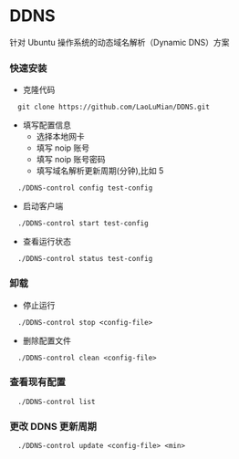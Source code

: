 # DDNS

针对 Ubuntu 操作系统的动态域名解析（Dynamic DNS）方案
 

### 快速安装

* 克隆代码 
    
```
  git clone https://github.com/LaoLuMian/DDNS.git

```


* 填写配置信息
  * 选择本地网卡
  * 填写 noip 账号
  * 填写 noip 账号密码
  * 填写域名解析更新周期(分钟),比如 5

```
  ./DDNS-control config test-config

```
* 启动客户端

```
  ./DDNS-control start test-config
```

* 查看运行状态

```
  ./DDNS-control status test-config
```

### 卸载

* 停止运行

```
  ./DDNS-control stop <config-file>
```

* 删除配置文件

```
  ./DDNS-control clean <config-file>
```   
    
### 查看现有配置 

```
  ./DDNS-control list
```

### 更改 DDNS 更新周期

```
  ./DDNS-control update <config-file> <min>
```